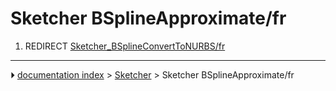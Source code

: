 # Sketcher BSplineApproximate/fr
1.  REDIRECT [Sketcher_BSplineConvertToNURBS/fr](Sketcher_BSplineConvertToNURBS/fr.md)



---
⏵ [documentation index](../README.md) > [Sketcher](Sketcher_Workbench.md) > Sketcher BSplineApproximate/fr
